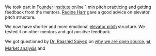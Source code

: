 We took part in [Founder Institute](https://fi.co/) online 1 min pitch practicing and getting feedback from the mentors. [Regine Harr](https://www.linkedin.com/in/regine-harr-91012215/) gave a good advice on elevator pitch structure.

We now have shorter and more emotional [elevator pitch](https://gratheon.com/about/%F0%9F%8C%BB%20Purpose/#elevator-pitch) structure. We tested it on other mentors and got positive feedback.

We got questioned by [Dr. Raashid Saiyed](https://www.linkedin.com/in/raashidsaiyed/) on [why we are open source](/about/company/🤲%20Why%20open%20source), [📊 Market analysis](/about/company/📊%20Market%20analysis) and